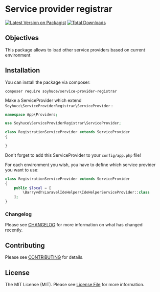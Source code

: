 # Service provider registrar

[![Latest Version on Packagist](https://img.shields.io/packagist/v/soyhuce/service-provider-registrar.svg?style=flat-square)](https://packagist.org/packages/soyhuce/service-provider-registrar)
[![Total Downloads](https://img.shields.io/packagist/dt/soyhuce/service-provider-registrar.svg?style=flat-square)](https://packagist.org/packages/soyhuce/service-provider-registrar)

## Objectives

This package allows to load other service providers based on current environment

## Installation

You can install the package via composer:
 
 `composer require soyhuce/service-provider-registrar`

Make a ServiceProvider which extend `Soyhuce\ServiceProviderRegistrar\ServiceProvider` :

```php
namespace App\Providers;

use Soyhuce\ServiceProviderRegistrar\ServiceProvider;

class RegistrationServiceProvider extends ServiceProvider
{
    
}
```

Don't forget to add this ServiceProvider to your `config/app.php` file! 

For each environment you wish, you have to define which service provider you want to use:

```php
class RegistrationServiceProvider extends ServiceProvider
{
    public $local = [
        \Barryvdh\LaravelIdeHelper\IdeHelperServiceProvider::class
    ];
}
```

### Changelog

Please see [CHANGELOG](CHANGELOG.md) for more information on what has changed recently.

## Contributing

Please see [CONTRIBUTING](CONTRIBUTING.md) for details.

## License

The MIT License (MIT). Please see [License File](LICENSE.md) for more information.
